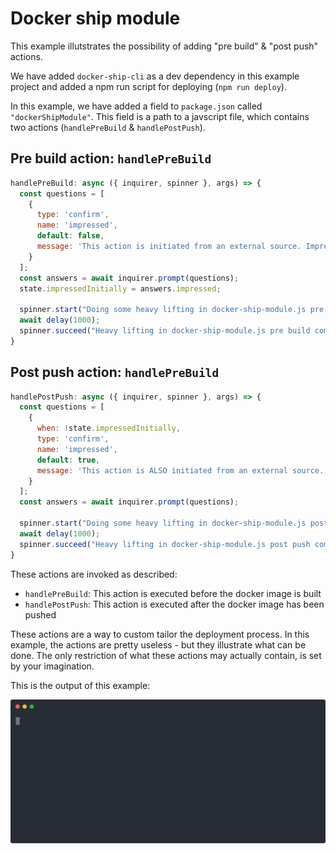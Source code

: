
# Docker ship module

This example illutstrates the possibility of adding "pre build" & "post push" actions.

We have added `docker-ship-cli` as a dev dependency in this example project and added a npm run script for deploying (`npm run deploy`).

In this example, we have added a field to `package.json` called `"dockerShipModule"`.
This field is a path to a javscript file, which contains two actions (`handlePreBuild`
& `handlePostPush`).

## Pre build action: `handlePreBuild`
```js
handlePreBuild: async ({ inquirer, spinner }, args) => {
  const questions = [
    {
      type: 'confirm',
      name: 'impressed',
      default: false,
      message: 'This action is initiated from an external source. Impressed?'
    }
  ];
  const answers = await inquirer.prompt(questions);
  state.impressedInitially = answers.impressed;

  spinner.start("Doing some heavy lifting in docker-ship-module.js pre build..");
  await delay(1000);
  spinner.succeed("Heavy lifting in docker-ship-module.js pre build completed!");
}
```

## Post push action: `handlePreBuild`
```js
handlePostPush: async ({ inquirer, spinner }, args) => {
  const questions = [
    {
      when: !state.impressedInitially,
      type: 'confirm',
      name: 'impressed',
      default: true,
      message: 'This action is ALSO initiated from an external source. Still not impressed?',
    }
  ];
  const answers = await inquirer.prompt(questions);

  spinner.start("Doing some heavy lifting in docker-ship-module.js post push..");
  await delay(1000);
  spinner.succeed("Heavy lifting in docker-ship-module.js post push completed!");
}
```

These actions are invoked as described:
- `handlePreBuild`: This action is executed before the docker image is built
- `handlePostPush`: This action is executed after the docker image has been pushed

These actions are a way to custom tailor the deployment process. In this example,
the actions are pretty useless - but they illustrate what can be done. The only restriction
of what these actions may actually contain, is set by your imagination.

This is the output of this example:

![Docker ship module example](./example.svg)
